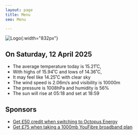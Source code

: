 ```yaml
---
layout: page
title: Menu
seo: Menu

---
```


![Logo](/images/logo.jpg){:width="832px"}

<!-- weather_marker starts -->
## On Saturday, 12 April 2025

- The average temperature today is 15.21˚C,
- With highs of 15.94˚C and lows of 14.36˚C,
- It may feel like 14.25˚C with clear sky
- The wind speed is 2.06m/s and visibility is 10000m
- The pressure is 1008hPa and humidity is 56%
- The sun will rise at 05:18 and set at 18:59

<!-- weather_marker ends -->

## Sponsors

- [Get £50 credit when switching to Octopus Energy](https://bit.ly/3oD1nnS)
- [Get £75 when taking a 1000mb YouFibre broadband plan](https://aklam.io/91zWhU?)



